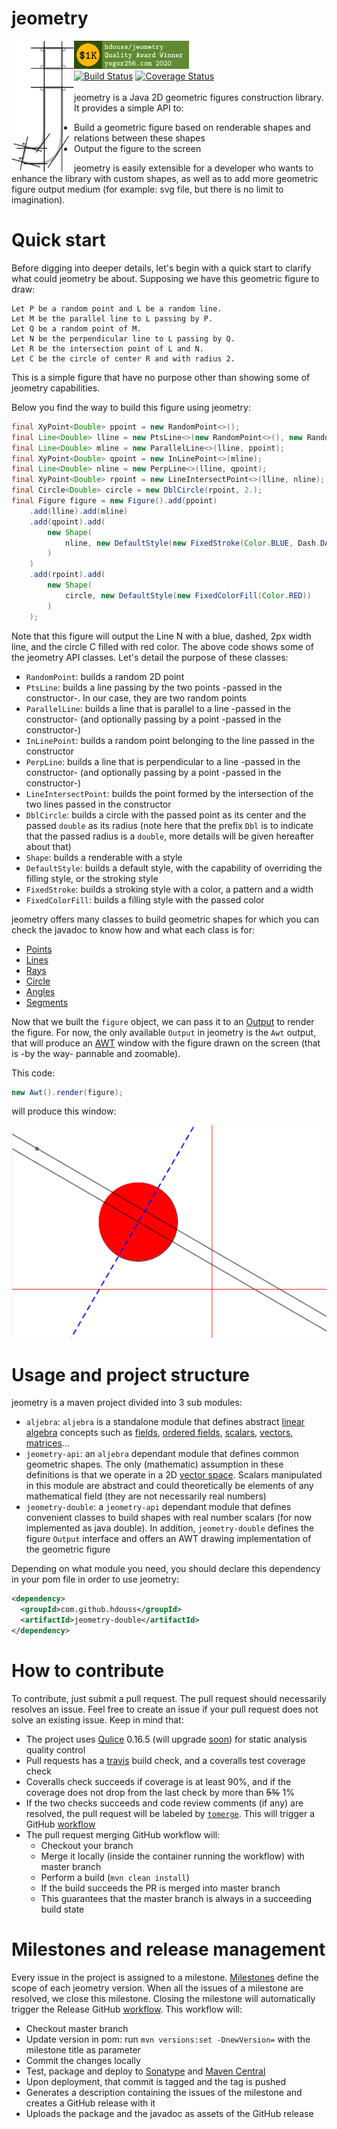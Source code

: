 # jeometry
<img align="left" alt="Logo" src="https://github.com/HDouss/jeometry/blob/gh-pages/images/path3479.png" width="100" />

[<img src="https://github.com/HDouss/jeometry/blob/gh-pages/images/winner-hdouss.png"
  height="45px;" alt='Award Winner'/>](https://www.yegor256.com/2019/11/03/award-2020.html)
<br/>
[![Build Status](https://travis-ci.org/HDouss/jeometry.svg?branch=master)](https://travis-ci.org/HDouss/jeometry)
[![Coverage Status](https://coveralls.io/repos/github/HDouss/jeometry/badge.svg?branch=master)](https://coveralls.io/github/HDouss/jeometry?branch=master)<br/><br/>
jeometry is a Java 2D geometric figures construction library.
It provides a simple API to:
* Build a geometric figure based on renderable shapes and relations between these shapes
* Output the figure to the screen

jeometry is easily extensible for a developer who wants to enhance the library with custom shapes, as well as to add more geometric figure output medium (for example: svg file, but there is no limit to imagination).


# Quick start
Before digging into deeper details, let's begin with a quick start to clarify what could jeometry be about.
Supposing we have this geometric figure to draw:

```
Let P be a random point and L be a random line.
Let M be the parallel line to L passing by P.
Let Q be a random point of M.
Let N be the perpendicular line to L passing by Q.
Let R be the intersection point of L and N.
Let C be the circle of center R and with radius 2. 
```

This is a simple figure that have no purpose other than showing some of jeometry capabilities.

Below you find the way to build this figure using jeometry:

```java
final XyPoint<Double> ppoint = new RandomPoint<>();
final Line<Double> lline = new PtsLine<>(new RandomPoint<>(), new RandomPoint<>());
final Line<Double> mline = new ParallelLine<>(lline, ppoint);
final XyPoint<Double> qpoint = new InLinePoint<>(mline);
final Line<Double> nline = new PerpLine<>(lline, qpoint);
final XyPoint<Double> rpoint = new LineIntersectPoint<>(lline, nline);
final Circle<Double> circle = new DblCircle(rpoint, 2.);
final Figure figure = new Figure().add(ppoint)
    .add(lline).add(mline)
    .add(qpoint).add(
        new Shape(
            nline, new DefaultStyle(new FixedStroke(Color.BLUE, Dash.DASHED, 2f))
        )
    )
    .add(rpoint).add(
        new Shape(
            circle, new DefaultStyle(new FixedColorFill(Color.RED))
        )
    );
```
Note that this figure will output the Line N with a blue, dashed, 2px width line, and the circle C filled with red color.
The above code shows some of the jeometry API classes. Let's detail the purpose of these classes:
* `RandomPoint`: builds a random 2D point
* `PtsLine`: builds a line passing by the two points -passed in the constructor-. In our case, they are two random points
* `ParallelLine`: builds a line that is parallel to a line -passed in the constructor- (and optionally passing by a point -passed in the constructor-)
* `InLinePoint`: builds a random point belonging to the line passed in the constructor
* `PerpLine`: builds a line that is perpendicular to a line -passed in the constructor- (and optionally passing by a point -passed in the constructor-)
* `LineIntersectPoint`: builds the point formed by the intersection of the two lines passed in the constructor
* `DblCircle`: builds a circle with the passed point as its center and the passed `double` as its radius (note here that the prefix `Dbl` is to indicate that the passed radius is a `double`, more details will be given hereafter about that)
* `Shape`: builds a renderable with a style
* `DefaultStyle`: builds a default style, with the capability of overriding the filling style, or the stroking style
* `FixedStroke`: builds a stroking style with a color, a pattern and a width
* `FixedColorFill`: builds a filling style with the passed color


jeometry offers many classes to build geometric shapes for which you can check the javadoc to know how and what each class is for:
* [Points](https://github.com/HDouss/jeometry/tree/master/jeometry-api/src/main/java/com/jeometry/twod/point)
* [Lines](https://github.com/HDouss/jeometry/tree/master/jeometry-api/src/main/java/com/jeometry/twod/line)
* [Rays](https://github.com/HDouss/jeometry/tree/master/jeometry-api/src/main/java/com/jeometry/twod/ray)
* [Circle](https://github.com/HDouss/jeometry/tree/master/jeometry-api/src/main/java/com/jeometry/twod/circle)
* [Angles](https://github.com/HDouss/jeometry/tree/master/jeometry-api/src/main/java/com/jeometry/twod/angle)
* [Segments](https://github.com/HDouss/jeometry/tree/master/jeometry-api/src/main/java/com/jeometry/twod/segment)

Now that we built the `figure` object, we can pass it to an [Output](https://github.com/HDouss/jeometry/blob/master/jeometry-double/src/main/java/com/jeometry/render/Output.java) to render the figure.
For now, the only available `Output` in jeometry is the `Awt` output, that will produce an [AWT](https://en.wikipedia.org/wiki/Abstract_Window_Toolkit) window with the figure drawn on the screen (that is -by the way- pannable and zoomable).

This code:
```java
new Awt().render(figure);
```
will produce this window:

<img alt="Figure on screen" src="https://github.com/HDouss/jeometry/blob/gh-pages/images/sample1v2.png" />

# Usage and project structure
jeometry is a maven project divided into 3 sub modules:
* `aljebra`: `aljebra` is a standalone module that defines abstract [linear algebra](https://en.wikipedia.org/wiki/Linear_algebra) concepts such as [fields](https://en.wikipedia.org/wiki/Field_(mathematics)), [ordered fields](https://en.wikipedia.org/wiki/Ordered_field), [scalars](https://en.wikipedia.org/wiki/Scalar_(mathematics)), [vectors](https://en.wikipedia.org/wiki/Vector_(mathematics_and_physics)), [matrices](https://en.wikipedia.org/wiki/Matrix_(mathematics))...
* `jeometry-api`: an `aljebra` dependant module that defines common geometric shapes. The only (mathematic) assumption in these definitions is that we operate in a 2D [vector space](https://en.wikipedia.org/wiki/Vector_space). Scalars manipulated in this module are abstract and could theoretically be elements of any mathematical field (they are not necessarily real numbers)
* `jeometry-double`: a `jeometry-api` dependant module that defines convenient classes to build shapes with real number scalars (for now implemented as java double). In addition, `jeometry-double` defines the figure `Output` interface and offers an AWT drawing implementation of the geometric figure

Depending on what module you need, you should declare this dependency in your pom file in order to use jeometry:
```xml
<dependency>
  <groupId>com.github.hdouss</groupId>
  <artifactId>jeometry-double</artifactId>
</dependency>
```

# How to contribute
To contribute, just submit a pull request. The pull request should necessarily resolves an issue. Feel free to create an issue if your pull request does not solve an existing issue. Keep in mind that:
* The project uses [Qulice](https://www.qulice.com/) 0.16.5 (will upgrade [soon](https://github.com/HDouss/jeometry/milestone/2)) for static analysis quality control
* Pull requests has a [travis](https://github.com/HDouss/jeometry/blob/master/.travis.yml) build check, and a coveralls test coverage check
* Coveralls check succeeds if coverage is at least 90%, and if the coverage does not drop from the last check by more than ~~5%~~ 1%
* If the two checks succeeds and code review comments (if any) are resolved, the pull request will be labeled by [`tomerge`](https://github.com/HDouss/jeometry/labels/tomerge). This will trigger a GitHub [workflow](https://github.com/HDouss/jeometry/blob/master/.github/workflows/merge-pr.yml)
* The pull request merging GitHub workflow will:
  * Checkout your branch
  * Merge it locally (inside the container running the workflow) with master branch
  * Perform a build (`mvn clean install`)
  * If the build succeeds the PR is merged into master branch
  * This guarantees that the master branch is always in a succeeding build state

# Milestones and release management
Every issue in the project is assigned to a milestone. [Milestones](https://github.com/HDouss/jeometry/milestones) define the scope of each jeometry version. When all the issues of a milestone are resolved, we close this milestone.
Closing the milestone will automatically trigger the Release GitHub [workflow](https://github.com/HDouss/jeometry/blob/master/.github/workflows/release.yml). This workflow will:
* Checkout master branch
* Update version in pom: run `mvn versions:set -DnewVersion=` with the milestone title as parameter
* Commit the changes locally
* Test, package and deploy to [Sonatype](https://central.sonatype.org/) and [Maven Central](https://search.maven.org/)
* Upon deployment, that commit is tagged and the tag is pushed
* Generates a description containing the issues of the milestone and creates a GitHub release with it
* Uploads the package and the javadoc as assets of the GitHub release
 